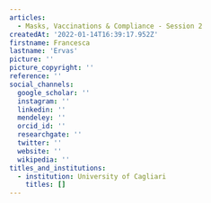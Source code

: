 ```yaml
---
articles:
  - Masks, Vaccinations & Compliance - Session 2
createdAt: '2022-01-14T16:39:17.952Z'
firstname: Francesca
lastname: 'Ervas'
picture: ''
picture_copyright: ''
reference: ''
social_channels:
  google_scholar: ''
  instagram: ''
  linkedin: ''
  mendeley: ''
  orcid_id: ''
  researchgate: ''
  twitter: ''
  website: ''
  wikipedia: ''
titles_and_institutions:
  - institution: University of Cagliari
    titles: []
---
```

